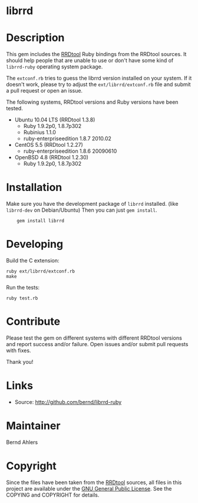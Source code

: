 librrd
======

# Description

This gem includes the [RRDtool](http://www.mrtg.org/rrdtool/) Ruby bindings from
the RRDtool sources. It should help people that are unable to use or don't have
some kind of `librrd-ruby` operating system package.

The `extconf.rb` tries to guess the librrd version installed on your system.
If it doesn't work, please try to adjust the `ext/librrd/extconf.rb` file
and submit a pull request or open an issue.

The following systems, RRDtool versions and Ruby versions  have been tested.

* Ubuntu 10.04 LTS (RRDtool 1.3.8)
  * Ruby 1.9.2p0, 1.8.7p302
  * Rubinius 1.1.0
  * ruby-enterpriseedition 1.8.7 2010.02
* CentOS 5.5 (RRDtool 1.2.27)
  * ruby-enterpriseedition 1.8.6 20090610
* OpenBSD 4.8 (RRDtool 1.2.30)
  * Ruby 1.9.2p0, 1.8.7p302

# Installation

Make sure you have the development package of `librrd` installed.
(like `librrd-dev` on Debian/Ubuntu) Then you can just `gem install`.

        gem install librrd

# Developing

Build the C extension:

    ruby ext/librrd/extconf.rb
    make

Run the tests:

    ruby test.rb

# Contribute

Please test the gem on different systems with different RRDtool versions
and report success and/or failure. Open issues and/or submit pull
requests with fixes.

Thank you!

# Links

* Source: http://github.com/bernd/librrd-ruby

# Maintainer

Bernd Ahlers

# Copyright

Since the files have been taken from the [RRDtool](http://www.mrtg.org/rrdtool/)
sources, all files in this project are available under the
[GNU General Public License](http://www.gnu.org/copyleft/gpl.html). See the
COPYING and COPYRIGHT for details.
